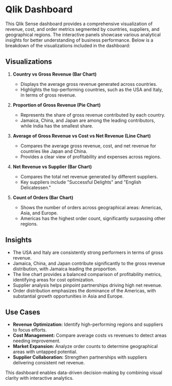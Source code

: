 # Qlik Dashboard 

This Qlik Sense dashboard provides a comprehensive visualization of revenue, cost, and order metrics segmented by countries, suppliers, and geographical regions. The interactive panels showcase various analytical insights for better understanding of business performance. Below is a breakdown of the visualizations included in the dashboard:

## Visualizations

1. **Country vs Gross Revenue (Bar Chart)**  
   - Displays the average gross revenue generated across countries.
   - Highlights the top-performing countries, such as the USA and Italy, in terms of gross revenue.

2. **Proportion of Gross Revenue (Pie Chart)**  
   - Represents the share of gross revenue contributed by each country.
   - Jamaica, China, and Japan are among the leading contributors, while India has the smallest share.

3. **Average of Gross Revenue vs Cost vs Net Revenue (Line Chart)**  
   - Compares the average gross revenue, cost, and net revenue for countries like Japan and China.
   - Provides a clear view of profitability and expenses across regions.

4. **Net Revenue vs Supplier (Bar Chart)**  
   - Compares the total net revenue generated by different suppliers.
   - Key suppliers include "Successful Delights" and "English Delicatessen."

5. **Count of Orders (Bar Chart)**  
   - Shows the number of orders across geographical areas: Americas, Asia, and Europe.
   - Americas has the highest order count, significantly surpassing other regions.

## Insights

- The USA and Italy are consistently strong performers in terms of gross revenue.
- Jamaica, China, and Japan contribute significantly to the gross revenue distribution, with Jamaica leading the proportion.
- The line chart provides a balanced comparison of profitability metrics, identifying areas for cost optimization.
- Supplier analysis helps pinpoint partnerships driving high net revenue.
- Order distribution emphasizes the dominance of the Americas, with substantial growth opportunities in Asia and Europe.

## Use Cases

- **Revenue Optimization:** Identify high-performing regions and suppliers to focus efforts.
- **Cost Management:** Compare average costs vs revenues to detect areas needing improvement.
- **Market Expansion:** Analyze order counts to determine geographical areas with untapped potential.
- **Supplier Collaboration:** Strengthen partnerships with suppliers delivering consistent net revenue.

This dashboard enables data-driven decision-making by combining visual clarity with interactive analytics.
